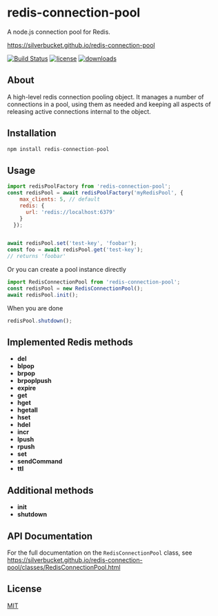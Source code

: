 redis-connection-pool
=====================

A node.js connection pool for Redis.

https://silverbucket.github.io/redis-connection-pool

[![Build Status](http://img.shields.io/travis/silverbucket/node-redis-connection-pool.svg?style=flat)](http://travis-ci.org/silverbucket/node-redis-connection-pool)
[![license](https://img.shields.io/npm/l/redis-connection-pool.svg?style=flat)](https://npmjs.org/package/redis-connection-pool)
[![downloads](http://img.shields.io/npm/dm/redis-connection-pool.svg?style=flat)](https://npmjs.org/package/redis-connection-pool)

## About

  A high-level redis connection pooling object. It manages
a number of connections in a pool, using them as needed and keeping all aspects
of releasing active connections internal to the object.

## Installation

```javascript
npm install redis-connection-pool
```

## Usage

```javascript
import redisPoolFactory from 'redis-connection-pool';
const redisPool = await redisPoolFactory('myRedisPool', {
    max_clients: 5, // default
    redis: {
      url: 'redis://localhost:6379'
    }
  });


await redisPool.set('test-key', 'foobar');
const foo = await redisPool.get('test-key');
// returns 'foobar'
```

Or you can create a pool instance directly
```javascript
import RedisConnectionPool from 'redis-connection-pool';
const redisPool = new RedisConnectionPool();
await redisPool.init();
```

When you are done
```javascript
redisPool.shutdown();
```

## Implemented Redis methods

* **del**
* **blpop**
* **brpop**
* **brpoplpush**
* **expire**
* **get**
* **hget**
* **hgetall**
* **hset**
* **hdel**
* **incr**
* **lpush**
* **rpush**
* **set**
* **sendCommand**
* **ttl**

## Additional methods

* **init**
* **shutdown**


## API Documentation
For the full documentation on the `RedisConnectionPool` class, see https://silverbucket.github.io/redis-connection-pool/classes/RedisConnectionPool.html

## License

[MIT](https://github.com/silverbucket/node-redis-connection-pool/blob/master/LICENSE)

